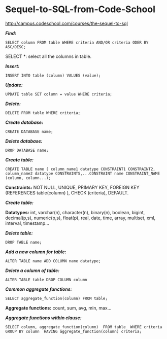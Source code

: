 # Sequel-to-SQL-from-Code-School
http://campus.codeschool.com/courses/the-sequel-to-sql

***Find:***

`SELECT column FROM table WHERE criteria AND/OR criteria ODER BY ASC/DESC;`

SELECT *: select all the columns in table.

***Insert:***

`INSERT INTO table (column) VALUES (value);`

***Update:***

`UPDATE table SET column = value WHERE criteria;`

***Delete:***

`DELETE FROM table WHERE criteria;`

***Create database:***

`CREATE DATABASE name;`

***Delete database:***

`DROP DATABASE name;`

***Create table:***

`CREATE TABLE name ( column_name1 datatype CONSTRAINT1 CONSTRAINT2, column_name2 datatype CONSTRAINTS,...CONSTRAINT name CONSTRAINT_NAME (column, column...);`

**Constraints:** NOT NULL, UNIQUE, PRIMARY KEY, FOREIGN KEY (REFERENCES table(column) ), CHECK (criteria), DEFAULT.

***Create table:***

**Datatypes:** int, varchar(n), character(n), binary(n), boolean, bigint, decimal(p,s), numeric(p,s), float(p), real, date, time, array, multiset, xml, interval, timestamp...

***Delete table:***

`DROP TABLE name;`

***Add a new column for table:***

`ALTER TABLE name ADD COLUMN name datatype;`

***Delete a column of table:***

`ALTER TABLE table DROP COLUMN column`

***Common aggregate functions:***

`SELECT aggregate_function(column) FROM table;`

**Aggregate functions:** count, sum, avg, min, max...

***Aggregate functions within clause:***

`SELECT column, aggregate_function(column) 
FROM table 
WHERE criteria 
GROUP BY column 
HAVING aggregate_function(column) criteria;`


